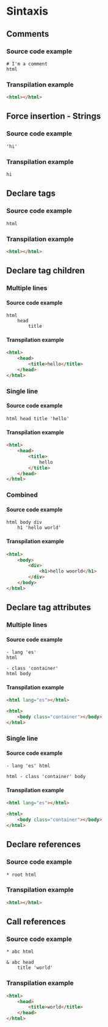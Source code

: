 # Sintaxis

## Comments

### Source code example

```tm
# I'm a comment
html
```

### Transpilation example

```html
<html></html>
```

## Force insertion - Strings

### Source code example

```tm
'hi'
```

### Transpilation example

```html
hi
```

## Declare tags

### Source code example

```tm
html
```

### Transpilation example

```html
<html></html>
```

## Declare tag children

### Multiple lines

#### Source code example

```tm
html
    head
        title
```

#### Transpilation example

```html
<html>
    <head>
        <title>hello</title>
    </head>
</html>
```

### Single line

#### Source code example

```tm
html head title 'hello'
```

#### Transpilation example

```html
<html>
    <head>
        <title>
            hello
        </title>
    </head>
</html>
```

### Combined

#### Source code example

```tm
html body div
    h1 'hello world'
```

#### Transpilation example

```html
<html>
    <body>
        <div>
            <h1>hello woorld</h1>
        </div>
    </body>
</html>
```

## Declare tag attributes

### Multiple lines

#### Source code example

```tm
- lang 'es'
html
```

```tm
- class 'container'
html body
```

#### Transpilation example

```html
<html lang="es"></html>
```

```html
<html>
    <body class="container"></body>
</html>
```

### Single line

#### Source code example

```tm
- lang 'es' html
```

```tm
html - class 'container' body
```

#### Transpilation example

```html
<html lang="es"></html>
```

```html
<html>
    <body class="container"></body>
</html>
```

## Declare references

### Source code example

```tm
* root html
```

### Transpilation example

```html
<html></html>
```

## Call references

### Source code example

```tm
* abc html

& abc head
    title 'world'
```

### Transpilation example

```html
<html>
    <head>
        <title>world</title>
    </head>
</html>
```
